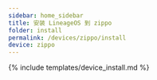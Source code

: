 ```yaml
---
sidebar: home_sidebar
title: 安装 LineageOS 到 zippo
folder: install
permalink: /devices/zippo/install
device: zippo
---
```

{% include templates/device_install.md %}
